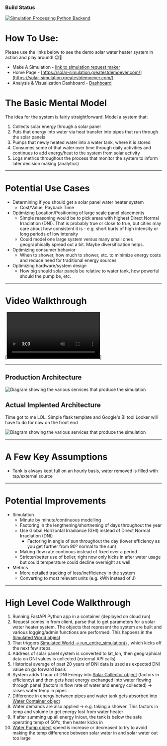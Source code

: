 ### Build Status
[![Simulation Processing Python Backend](https://github.com/Deedu/solar-physics-simulator/actions/workflows/backend-simulations-deploy-automation.yml/badge.svg)](https://github.com/Deedu/solar-physics-simulator/actions/workflows/backend-simulations-deploy-automation.yml)

# How To Use:

Please use the links below to see the demo solar water heater system in action and play around! 😉🎉

- Make A Simulation - [link to simulation request maker](https://solar-simulation.greatestdemoever.com/docs#/default/create_simulation_createSimulation_post)
- Home Page - [https://solar-simulation.greatestdemoever.com/](https://solar-simulation.greatestdemoever.com/)
- Analysis & Visualization Dashboard - [Dashboard](https://lookerstudio.google.com/reporting/8fd3071e-f9d3-47ce-8211-169a2945ec67)

# The Basic Mental Model

The idea for the system is fairly straightforward. Model a system that:
1. Collects solar energy through a solar panel
2. Puts that energy into water via heat transfer into pipes that run through the solar panels
3. Pumps that newly heated water into a water tank, where it is stored
4. Consumes some of that water over time through daily activities and continues to add energy/heat to the system from solar activity
5. Logs metrics throughout the process that monitor the system to inform later decision making (analytics)
---
# Potential Use Cases

* Determining if you should get a solar panel water heater system
  * Cost/Value, Payback Time
* Optimizing Location/Positioning of large scale panel placements
  * Simple reasoning would be to pick areas with highest Direct Normal Irradiation (DNI). That is probably true or close to true, but cities may care about how consistent it is - e.g. short burts of high intensity or long periods of low intensity
  * Could model one large system versus many small ones geographically spread out a bit. Maybe diversification helps.
* Optimizing consumer behavior
  * When to shower, how much to shower, etc. to minimize energy costs and reduce need for traditional energy sources
* Optimizing hardware/system design
  * How big should solar panels be relative to water tank, how powerful should the pump be, etc.
---
# Video Walkthrough

[![Video Walkthrough](https://storage.googleapis.com/solar-physics-simulator-bucket/video-walkthrough.mp4)]

---
## Production Architecture

![Diagram showing the various services that produce the simulation](./architecture-graphs/solar_physics_simulator.png "Architecture Diagram")

## Actual Implented Architecture

Time got to me LOL. Simple flask template and Google's BI tool Looker will have to do for now on the front end 

![Diagram showing the various services that produce the simulation](./architecture-graphs/solar_physics_simulator_temp.png "Architecture Diagram")

---
# A Few Key Assumptions

* Tank is always kept full on an hourly basis, water removed is filled with tap/external source

---
# Potential Improvements

* Simulation
  * Minute by minute/continuous modelling 
  * Factoring in the lengthening/shortnening of days throughout the year
  * Use Global Horizontal Irradiance (GHI)  instead of Direct Normal Irradiation (DNI)
    * Factoring in angle of sun throughout the day (lower efficiency as you get further from 90º normal to the sun)
  * Making flow rate continous instead of fixed over a period
  * Stricter/better use of boiler, right now only kicks in after water usage but could temperature could decline overnight as well
* Metrics
  * More detailed tracking of loss/inefficiency in the system
  * Converting to most relevant units (e.g. kWh instead of J)

---

# High Level Code Walkthrough

1. Running FastAPI Python app in a container (deployed on cloud run)
2. Request comes in from client, parse that to get parameters for a solar water heater system. The objects that represent the system are built and various logging/admin functions are performed. This happens in the [Simulated World object](/backend/simulations/simulationObjects/SimulatedWorld.py) 
3. That triggers [Simulated World -> run_entire_simulation()](/backend/simulations/simulationObjects/SimulatedWorld.py) , which kicks off the next few steps.
4. Address of solar panel system is converted to lat_lon, then geographical data on DNI values is collected (external API calls)
5. Historical average of past 20 years of DNI data is used as expected DNI value on go forward basis
6. System adds 1 hour of DNI Energy into [Solar Collector object](/backend/simulations/simulationObjects/SolarCollector.py) (factors in efficiency) and then gets heat energy exchanged into water flowing through panel (factors in flow rate of water and energy collected) -> raises water temp in pipes
7. Difference in energy between pipes and water tank gets absorbed into [Water Container object](/backend/simulations/simulationObjects/WaterContainer.py)
8. Water demands are also applied -> e.g. taking a shower. This factors in temp and volume to get energy lost from water heater
9. If after summing up all energy in/out, the tank is below the safe operating temp of 50ºc, then heater kicks in
10. [Water Pump object](/backend/simulations/simulationObjects/WaterPump.py) speed is increase or decreased to try to avoid making the temp difference between solar water in and solar water out too large
